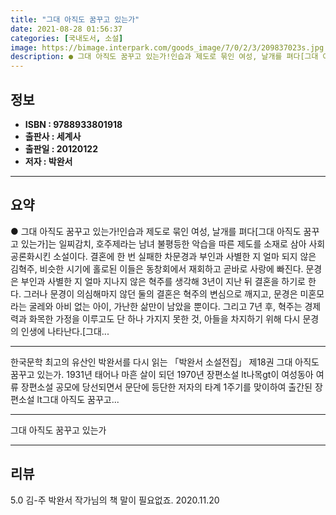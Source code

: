 ```yaml
---
title: "그대 아직도 꿈꾸고 있는가"
date: 2021-08-28 01:56:37
categories: [국내도서, 소설]
image: https://bimage.interpark.com/goods_image/7/0/2/3/209837023s.jpg
description: ● 그대 아직도 꿈꾸고 있는가!인습과 제도로 묶인 여성, 날개를 펴다[그대 아직도 꿈꾸고 있는가]는 일찌감치, 호주제라는 남녀 불평등한 악습을 따른 제도를 소재로 삼아 사회 공론화시킨 소설이다. 결혼에 한 번 실패한 차문경과 부인과 사별한 지 얼마 되지 않은 김혁주, 비슷한 시기에 홀
---
```


## **정보**

- **ISBN : 9788933801918**
- **출판사 : 세계사**
- **출판일 : 20120122**
- **저자 : 박완서**

------



## **요약**

●  그대 아직도 꿈꾸고 있는가!인습과 제도로 묶인 여성, 날개를 펴다[그대 아직도 꿈꾸고 있는가]는 일찌감치, 호주제라는 남녀 불평등한 악습을 따른 제도를 소재로 삼아 사회 공론화시킨 소설이다. 결혼에 한 번 실패한 차문경과 부인과 사별한 지 얼마 되지 않은 김혁주, 비슷한 시기에 홀로된 이들은 동창회에서 재회하고 곧바로 사랑에 빠진다. 문경은 부인과 사별한 지 얼마 지나지 않은 혁주를 생각해 3년이 지난 뒤 결혼을 하기로 한다. 그러나 문경이 의심해마지 않던 둘의 결혼은 혁주의 변심으로 깨지고, 문경은 미혼모라는 굴레와 아비 없는 아이, 가난한 삶만이 남았을 뿐이다. 그리고 7년 후, 혁주는 경제력과 화목한 가정을 이루고도 단 하나 가지지 못한 것, 아들을 차지하기 위해 다시 문경의 인생에 나타난다.[그대...

------

한국문학 최고의 유산인 박완서를 다시 읽는 「박완서 소설전집」 제18권 그대 아직도 꿈꾸고 있는가. 1931년 태어나 마흔 살이 되던 1970년 장편소설 lt나목gt이 여성동아 여류 장편소설 공모에 당선되면서 문단에 등단한 저자의 타계 1주기를 맞이하여 출간된 장편소설 lt그대 아직도 꿈꾸고... 

------


그대 아직도 꿈꾸고 있는가 

------


## **리뷰** 

5.0 김-주 박완서 작가님의 책 말이 필요없죠. 2020.11.20 <br/>
